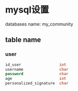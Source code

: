 # mysql设置
databases name: my_community
## table name
### user
```sql
id_user                 int
username                char
password                char
age                     int
personalized_signature  char
```